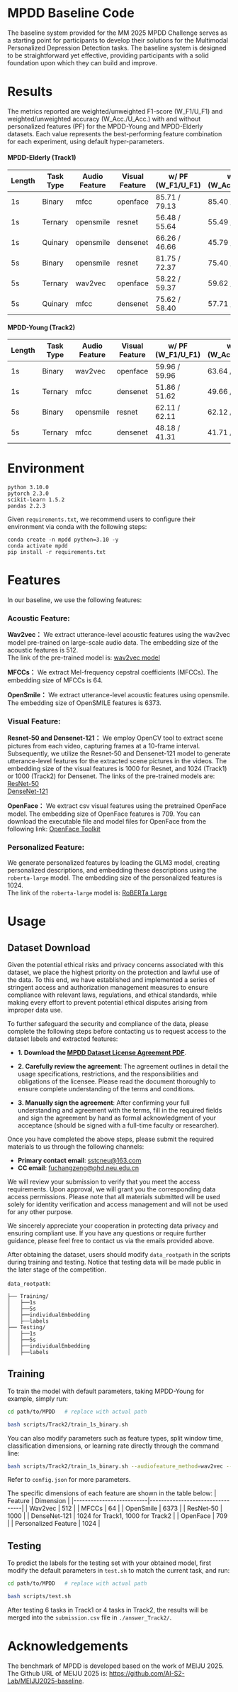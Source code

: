 # MPDD Baseline Code
The baseline system provided for the MM 2025 MPDD Challenge serves as a starting point for participants to develop their solutions for the Multimodal Personalized Depression Detection tasks. The baseline system is designed to be straightforward yet effective, providing participants with a solid foundation upon which they can build and improve.

# Results
The metrics reported are weighted/unweighted F1-score (W_F1/U_F1) and weighted/unweighted accuracy (W_Acc./U_Acc.) with and without personalized features (PF) for the MPDD-Young and MPDD-Elderly datasets. Each value represents the best-performing feature combination for each experiment, using default hyper-parameters.

#### MPDD-Elderly (Track1)

| Length | Task Type | Audio Feature | Visual Feature | w/ PF (W_F1/U_F1) | w/ PF (W_Acc./U_Acc.) | w/o PF (W_F1/U_F1) | w/o PF (W_Acc./U_Acc.) |
|--------|-----------|---------------|----------------|-------------------|-----------------------|--------------------|------------------------|
| 1s     | Binary    | mfcc          | openface       | 85.71 / 79.13     | 85.40 / 84.62         | 82.60 / 70.89      | 69.37 / 83.33          |
| 1s     | Ternary   | opensmile     | resnet         | 56.48 / 55.64     | 55.49 / 56.41         | 54.35 / 49.14      | 48.93 / 55.13          |
| 1s     | Quinary   | opensmile     | densenet       | 66.26 / 46.66     | 45.79 / 69.23         | 63.85 / 44.00      | 42.45 / 66.67          |
| 5s     | Binary    | opensmile     | resnet         | 81.75 / 72.37     | 75.40 / 80.77         | 77.90 / 66.15      | 67.94 / 76.92          |
| 5s     | Ternary   | wav2vec       | openface       | 58.22 / 59.37     | 59.62 / 57.69         | 50.88 / 47.59      | 46.58 / 50.00          |
| 5s     | Quinary   | mfcc          | densenet       | 75.62 / 58.40     | 57.71 / 78.21         | 73.49 / 56.83      | 56.98 / 75.64          |


#### MPDD-Young (Track2)

| Length | Task Type | Audio Feature | Visual Feature | w/ PF (W_F1/U_F1) | w/ PF (W_Acc./U_Acc.) | w/o PF (W_F1/U_F1) | w/o PF (W_Acc./U_Acc.) |
|--------|-----------|---------------|----------------|-------------------|-----------------------|--------------------|------------------------|
| 1s     | Binary    | wav2vec       | openface       | 59.96 / 59.96     | 63.64 / 63.64         | 55.23 / 55.23      | 56.06 / 56.06          |
| 1s     | Ternary   | mfcc          | densenet       | 51.86 / 51.62     | 49.66 / 51.52         | 47.95 / 43.72      | 42.63 / 48.48          |
| 5s     | Binary    | opensmile     | resnet         | 62.11 / 62.11     | 62.12 / 62.12         | 60.02 / 60.02      | 60.61 / 60.61          |
| 5s     | Ternary   | mfcc          | densenet       | 48.18 / 41.31     | 41.71 / 50.00         | 42.82 / 39.38      | 41.29 / 42.42          |

# Environment

    python 3.10.0
    pytorch 2.3.0
    scikit-learn 1.5.2
    pandas 2.2.3

Given `requirements.txt`, we recommend users to configure their environment via conda with the following steps:

    conda create -n mpdd python=3.10 -y   
    conda activate mpdd  
    pip install -r requirements.txt 

# Features

In our baseline, we use the following features:

### Acoustic Feature:
**Wav2vec：** We extract utterance-level acoustic features using the wav2vec model pre-trained on large-scale audio data. The embedding size of the acoustic features is 512.  
The link of the pre-trained model is: [wav2vec model](https://github.com/facebookresearch/fairseq/tree/main/examples/wav2vec)

**MFCCs：** We extract Mel-frequency cepstral coefficients (MFCCs). The embedding size of MFCCs is 64.  

**OpenSmile：** We extract utterance-level acoustic features using opensmile. The embedding size of OpenSMILE features is 6373.  

### Visual Feature:
**Resnet-50 and Densenet-121：** We employ OpenCV tool to extract scene pictures from each video, capturing frames at a 10-frame interval. Subsequently, we utilize the Resnet-50 and Densenet-121 model to generate utterance-level features for the extracted scene pictures in the videos. The embedding size of the visual features is 1000 for Resnet, and 1024 (Track1) or 1000 (Track2) for Densenet.
The links of the pre-trained models are:  
 [ResNet-50](https://huggingface.co/microsoft/resnet-50)  
 [DenseNet-121](https://huggingface.co/pytorch/vision/v0.10.0/densenet121)  

**OpenFace：** We extract csv visual features using the pretrained OpenFace model. The embedding size of OpenFace features is 709. You can download the executable file and model files for OpenFace from the following link: [OpenFace Toolkit](https://github.com/TadasBaltrusaitis/OpenFace)

### Personalized Feature:
We generate personalized features by loading the GLM3 model, creating personalized descriptions, and embedding these descriptions using the `roberta-large` model. The embedding size of the personalized features is 1024.  
The link of the `roberta-large` model is: [RoBERTa Large](https://huggingface.co/roberta-large)

# Usage
## Dataset Download
Given the potential ethical risks and privacy concerns associated with this dataset, we place the highest priority on the protection and lawful use of the data. To this end, we have established and implemented a series of stringent access and authorization management measures to ensure compliance with relevant laws, regulations, and ethical standards, while making every effort to prevent potential ethical disputes arising from improper data use.  

To further safeguard the security and compliance of the data, please complete the following steps before contacting us to request access to the dataset labels and extracted features:  

- **1. Download the [MPDD Dataset License Agreement PDF](https://github.com/hacilab/MPDD/blob/main/MPDD%20Dataset%20License%20Agreementt.pdf)**.

- **2. Carefully review the agreement**: The agreement outlines in detail the usage specifications, restrictions, and the responsibilities and obligations of the licensee. Please read the document thoroughly to ensure complete understanding of the terms and conditions.  

- **3. Manually sign the agreement**: After confirming your full understanding and agreement with the terms, fill in the required fields and sign the agreement by hand as formal acknowledgment of your acceptance (should be signed with a full-time faculty or researcher).  

Once you have completed the above steps, please submit the required materials to us through the following channels:  

- **Primary contact email**: sstcneu@163.com  
- **CC email**: fuchangzeng@qhd.neu.edu.cn  

We will review your submission to verify that you meet the access requirements. Upon approval, we will grant you the corresponding data access permissions. Please note that all materials submitted will be used solely for identity verification and access management and will not be used for any other purpose.  

We sincerely appreciate your cooperation in protecting data privacy and ensuring compliant use. If you have any questions or require further guidance, please feel free to contact us via the emails provided above.

After obtaining the dataset, users should modify `data_rootpath` in the scripts during training and testing. Notice that testing data will be made public in the later stage of the competition.

`data_rootpath`:

    ├── Training/
    │   ├──1s
    │   ├──5s
    │   ├──individualEmbedding
    │   ├──labels
    ├── Testing/
    │   ├──1s
    │   ├──5s
    │   ├──individualEmbedding
    │   ├──labels


## Training
To train the model with default parameters, taking MPDD-Young for example, simply run:  

```bash
cd path/to/MPDD   # replace with actual path
```
```bash
bash scripts/Track2/train_1s_binary.sh
```

You can also modify parameters such as feature types, split window time, classification dimensions, or learning rate directly through the command line:  
```bash
bash scripts/Track2/train_1s_binary.sh --audiofeature_method=wav2vec --videofeature_method=resnet --splitwindow_time=5s --labelcount=3 --batch_size=32 --lr=0.001 --num_epochs=500
```
Refer to `config.json` for more parameters.

The specific dimensions of each feature are shown in the table below:
| Feature                  | Dimension                       |
|--------------------------|---------------------------------|
| Wav2vec                 | 512                              |
| MFCCs                   | 64                               |
| OpenSmile               | 6373                             |
| ResNet-50               | 1000                             |
| DenseNet-121            | 1024 for Track1, 1000 for Track2 |
| OpenFace                | 709                              |
| Personalized Feature    | 1024                             |


## Testing
To predict the labels for the testing set with your obtained model, first modify the default parameters in `test.sh` to match the current task, and run:  

```bash
cd path/to/MPDD   # replace with actual path
```
```bash
bash scripts/test.sh
```
After testing 6 tasks in Track1 or 4 tasks in Track2, the results will be merged into the `submission.csv` file in `./answer_Track2/`.

# Acknowledgements
The benchmark of MPDD is developed based on the work of MEIJU 2025. The Github URL of MEIJU 2025 is: https://github.com/AI-S2-Lab/MEIJU2025-baseline.
